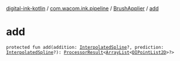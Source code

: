[digital-ink-kotlin](../../index.md) / [com.wacom.ink.pipeline](../index.md) / [BrushApplier](index.md) / [add](./add.md)

# add

`protected fun add(addition: `[`InterpolatedSpline`](../../com.wacom.ink/-interpolated-spline/index.md)`?, prediction: `[`InterpolatedSpline`](../../com.wacom.ink/-interpolated-spline/index.md)`?): `[`ProcessorResult`](../../com.wacom.ink.pipeline.base/-processor-result/index.md)`<`[`ArrayList`](https://kotlinlang.org/api/latest/jvm/stdlib/kotlin.collections/-array-list/index.html)`<`[`DIPointList2D`](../../com.wacom.ink/-d-i-point-list2-d.md)`>?>`
